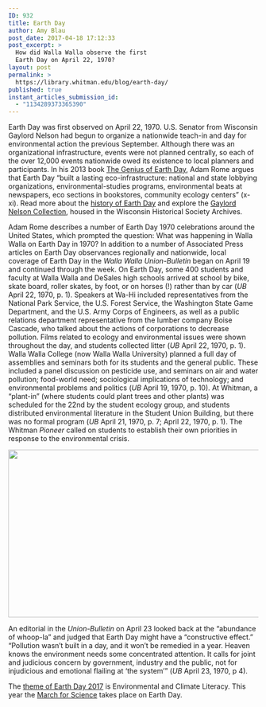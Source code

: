 ```yaml
---
ID: 932
title: Earth Day
author: Amy Blau
post_date: 2017-04-18 17:12:33
post_excerpt: >
  How did Walla Walla observe the first
  Earth Day on April 22, 1970?
layout: post
permalink: >
  https://library.whitman.edu/blog/earth-day/
published: true
instant_articles_submission_id:
  - "1134289373365390"
---
```

Earth Day was first observed on April 22, 1970. U.S. Senator from Wisconsin Gaylord Nelson had begun to organize a nationwide teach-in and day for environmental action the previous September. Although there was an organizational infrastructure, events were not planned centrally, so each of the over 12,000 events nationwide owed its existence to local planners and participants. In his 2013 book <a href="http://sherlock.whitman.edu/WHITC:whitc_alma:CP71128196990001451">The Genius of Earth Day</a>, Adam Rome argues that Earth Day “built a lasting eco-infrastructure: national and state lobbying organizations, environmental-studies programs, environmental beats at newspapers, eco sections in bookstores, community ecology centers” (x-xi). Read more about the <a href="http://www.nelsonearthday.net/earth-day/">history of Earth Day</a> and explore the <a href="http://www.nelsonearthday.net/collection/index.php">Gaylord Nelson Collection</a>, housed in the Wisconsin Historical Society Archives.

Adam Rome describes a number of Earth Day 1970 celebrations around the United States, which prompted the question: What was happening in Walla Walla on Earth Day in 1970? In addition to a number of Associated Press articles on Earth Day observances regionally and nationwide, local coverage of Earth Day in the <i>Walla Walla Union-Bulletin</i> began on April 19 and continued through the week. On Earth Day, some 400 students and faculty at Walla Walla and DeSales high schools arrived at school by bike, skate board, roller skates, by foot, or on horses (!) rather than by car (<i>UB</i> April 22, 1970, p. 1). Speakers at Wa-Hi included representatives from the National Park Service, the U.S. Forest Service, the Washington State Game Department, and the U.S. Army Corps of Engineers, as well as a public relations department representative from the lumber company Boise Cascade, who talked about the actions of corporations to decrease pollution. Films related to ecology and environmental issues were shown throughout the day, and students collected litter (<i>UB</i> April 22, 1970, p. 1). Walla Walla College (now Walla Walla University) planned a full day of assemblies and seminars both for its students and the general public. These included a panel discussion on pesticide use, and seminars on air and water pollution; food-world need; sociological implications of technology; and environmental problems and politics (<i>UB</i> April 19, 1970, p. 10). At Whitman, a “plant-in” (where students could plant trees and other plants) was scheduled for the 22nd by the student ecology group, and students distributed environmental literature in the Student Union Building, but there was no formal program (<i>UB</i> April 21, 1970, p. 7; April 22, 1970, p. 1). The Whitman <em>Pioneer</em> called on students to establish their own priorities in response to the environmental crisis.

<img class="alignnone size-full wp-image-933" src="https://library.whitman.edu/blog/wp-content/uploads/sites/4/2017/04/EarthDayPio19700416.jpg" alt="" width="681" height="337" />

An editorial in the <i>Union-Bulletin</i> on April 23 looked back at the “abundance of whoop-la” and judged that Earth Day might have a “constructive effect.” “Pollution wasn’t built in a day, and it won’t be remedied in a year. Heaven knows the environment needs some concentrated attention. It calls for joint and judicious concern by government, industry and the public, not for injudicious and emotional flailing at ‘the system’” (<i>UB</i> April 23, 1970, p 4).

The <a href="http://www.earthday.org/earthday/">theme of Earth Day 2017</a> is Environmental and Climate Literacy. This year the <a href="https://www.marchforscience.com/">March for Science</a> takes place on Earth Day.